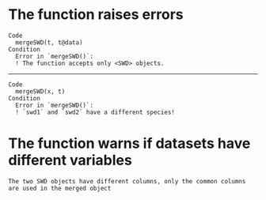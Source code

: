 # The function raises errors

    Code
      mergeSWD(t, t@data)
    Condition
      Error in `mergeSWD()`:
      ! The function accepts only <SWD> objects.

---

    Code
      mergeSWD(x, t)
    Condition
      Error in `mergeSWD()`:
      ! `swd1` and `swd2` have a different species!

# The function warns if datasets have different variables

    The two SWD objects have different columns, only the common columns are used in the merged object

